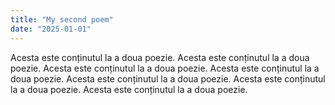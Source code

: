 ```yaml
---
title: "My second poem"
date: "2025-01-01"
---
```

Acesta este conținutul la a doua poezie.
Acesta este conținutul la a doua poezie.
Acesta este conținutul la a doua poezie.
Acesta este conținutul la a doua poezie.
Acesta este conținutul la a doua poezie.
Acesta este conținutul la a doua poezie.
Acesta este conținutul la a doua poezie.
